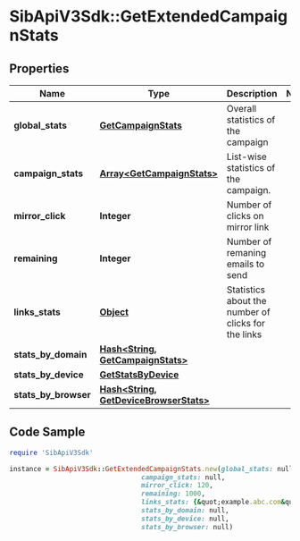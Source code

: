 # SibApiV3Sdk::GetExtendedCampaignStats

## Properties

Name | Type | Description | Notes
------------ | ------------- | ------------- | -------------
**global_stats** | [**GetCampaignStats**](GetCampaignStats.md) | Overall statistics of the campaign | 
**campaign_stats** | [**Array&lt;GetCampaignStats&gt;**](GetCampaignStats.md) | List-wise statistics of the campaign. | 
**mirror_click** | **Integer** | Number of clicks on mirror link | 
**remaining** | **Integer** | Number of remaning emails to send | 
**links_stats** | [**Object**](.md) | Statistics about the number of clicks for the links | 
**stats_by_domain** | [**Hash&lt;String, GetCampaignStats&gt;**](GetCampaignStats.md) |  | 
**stats_by_device** | [**GetStatsByDevice**](GetStatsByDevice.md) |  | 
**stats_by_browser** | [**Hash&lt;String, GetDeviceBrowserStats&gt;**](GetDeviceBrowserStats.md) |  | 

## Code Sample

```ruby
require 'SibApiV3Sdk'

instance = SibApiV3Sdk::GetExtendedCampaignStats.new(global_stats: null,
                                 campaign_stats: null,
                                 mirror_click: 120,
                                 remaining: 1000,
                                 links_stats: {&quot;example.abc.com&quot;:7,&quot;example.domain.com&quot;:10},
                                 stats_by_domain: null,
                                 stats_by_device: null,
                                 stats_by_browser: null)
```


